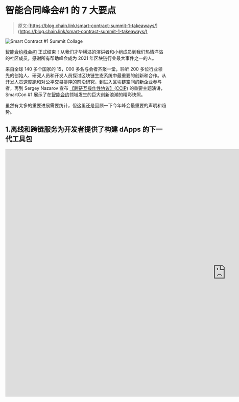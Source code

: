 # 智能合同峰会#1 的 7 大要点

> 原文:[https://blog.chain.link/smart-contract-summit-1-takeaways/](https://blog.chain.link/smart-contract-summit-1-takeaways/)

![Smart Contract #1 Summit Collage](../Images/af43debf716c1784c33e884ed62f2dde.png)

[智能合约峰会#1](http://smartcontractsummit.io) 正式结束！从我们才华横溢的演讲者和小组成员到我们热情洋溢的社区成员，感谢所有帮助峰会成为 2021 年区块链行业最大事件之一的人。

来自全球 140 多个国家的 15，000 多名与会者齐聚一堂，聆听 200 多位行业领先的创始人、研究人员和开发人员探讨区块链生态系统中最重要的创新和合作。从开发人员速度跑和对公平交易排序的前沿研究，到进入区块链空间的新企业参与者，再到 Sergey Nazarov 宣布 [【跨链互操作性协议】(CCIP)](https://blog.chain.link/introducing-the-cross-chain-interoperability-protocol-ccip/) 的重要主题演讲，SmartCon #1 展示了在[智能合约](https://chain.link/education/smart-contracts)领域发生的巨大创新浪潮的精彩快照。

虽然有太多的重要进展需要统计，但这里还是回顾一下今年峰会最重要的声明和趋势。

## 1.离线和跨链服务为开发者提供了构建 dApps 的下一代工具包

<iframe loading="lazy" title="Understanding the Cross-Chain Interoperability Protocol (CCIP)" width="1380" height="776" src="https://www.youtube.com/embed/btbIgwJy29s?feature=oembed" frameborder="0" allow="accelerometer; autoplay; clipboard-write; encrypted-media; gyroscope; picture-in-picture" allowfullscreen=""></div> <p><span style="font-weight: 400;"> <br/>随着</span> <a href="https://blog.chain.link/hybrid-smart-contracts-explained/"> <span style="font-weight: 400;">混合智能合约</span> </a> <span style="font-weight: 400;">的兴起，开发者正在意识到安全的链外服务对于扩展 dApps 功能的强大，从可验证的随机性到低成本的自动化。SmartCon 向与会者展示了由 Chainlink 网络支持的信任最小化的链外计算的持续扩展，包括 mainnet 上 Chainlink Automation 的推出、Chainlink 公平排序服务的介绍(FSS)以及宣布的跨链互操作性协议(CCIP): </span></p> <ul> <li><span style="font-weight: 400;"> Chainlink 联合创始人 Sergey Nazarov 宣布了</span><a href="https://blog.chain.link/introducing-the-cross-chain-interoperability-protocol-ccip/"><span style="font-weight: 400;">【CCIP】<span style="font-weight: 400;">、</span> </span></a> <span style="font-weight: 400;">跨链互操作协议，这是一个新的开源标准，用于智能合同如何在区块链进行互操作，实现跨链消息/命令和令牌移动。CCIP 旨在建立数百个区块链网络之间的通用连接，包括私有和公共网络，解锁孤立的令牌，并为所有链上生态系统提供跨链应用。</span></li> <li style="font-weight: 400;" aria-level="1"><a href="https://blog.chain.link/chainlink-automation-is-now-live-on-mainnet/"><span style="font-weight: 400;">chain link Automation</span></a><span style="font-weight: 400;">mainnet 的推出为开发人员提供了一种高度安全可靠的方式来根据预定义的条件触发智能合同——消除手动流程，引入高级 dApp 用例，并将资源转移回核心产品开发。</span></li> <li style="font-weight: 400;" aria-level="1">Chainlink Labs 的首席科学家 Ari Juels 解释了目前正在开发的 Chainlink 公平排序服务(chain link Fair Sequencing Services)将如何为广泛讨论的问题提供一个分散的解决方案，这些问题是<a href="https://blog.chain.link/what-is-miner-extractable-value-mev/"><span style="font-weight: 400;">【miner-extractable value(MEV)</span></a><span style="font-weight: 400;">】，为整个区块链空间的交易订单完整性建立一个更加经济公平的系统。</span></li> </ul> <h2>2.全球企业正在链上移动</h2> <div class="ast-oembed-container"><iframe loading="lazy" title="Empowering Smart Contract Developers With Chainlink and Google Cloud" width="1380" height="776" src="https://www.youtube.com/embed/8E7OAJtbAn4?feature=oembed" frameborder="0" allow="accelerometer; autoplay; clipboard-write; encrypted-media; gyroscope; picture-in-picture" allowfullscreen=""/></div> <p><span style="font-weight: 400;">今年的 SmartCon 展示了世界上一些最大的企业如何通过为智能合约开发商提供有价值的数据和服务来提升其基础设施，以支持各种分散式应用。</span></p> <ul> <li style="font-weight: 400;" aria-level="1"><a href="https://medium.com/google-cloud/hedging-against-bad-weather-with-cloud-datasets-and-blockchain-oracles-7ba3e0150304"> <span style="font-weight: 400;">谷歌云正在与 Chainlink </span> </a> <span style="font-weight: 400;">合作，使智能合约能够在谷歌 BigQuery 上查询 NOAA 天气数据集，以基于 9000 多个站点的可靠天气测量结果为链条参数保险供电。</span></li> <li style="font-weight: 400;" aria-level="1"><span style="font-weight: 400;">亚马逊网络服务(AWS)合作伙伴网络与 Chainlink Labs 合作开发了 AWS Chainlink Quickstart，这是一种一键式解决方案，可在几分钟内在 AWS 云上启动高度安全、可用且可用于生产的 Chainlink 节点。</span></li> <li style="font-weight: 400;" aria-level="1"><span style="font-weight: 400;">瑞士领先的电信公司 Swisscom 的</span> <a href="https://www.swisscom.ch/en/magazine/new-technologies/swisscom-to-become-part-of-the-worlds-largest-oracle-network/"> <span style="font-weight: 400;">现在运行自己的 Chainlink 节点</span> </a> <span style="font-weight: 400;">以进一步保护</span> <a href="https://data.chain.link/"> <span style="font-weight: 400;"> Chainlink 数据馈送</span> </a> <span style="font-weight: 400;">，为业内最广泛使用的价格馈送增加了另一层强大的安全性和分散性。</span></li> </ul> <h2>3.从金融包容性到环境可持续性，智能合同正在提升社会影响力</h2> <div class="ast-oembed-container"><iframe loading="lazy" title="Smart Contract Powered Sustainability With Chainlink and Trejeer" width="1380" height="776" src="https://www.youtube.com/embed/xs9UXSJrf6Y?feature=oembed" frameborder="0" allow="accelerometer; autoplay; clipboard-write; encrypted-media; gyroscope; picture-in-picture" allowfullscreen=""/></div> <p> </p> <p><span style="font-weight: 400;">多位演讲者上台解释了如何利用区块链技术和智能合同来推进社会影响计划，并实现更加开放、公平和透明的全球经济体系。</span></p> <ul> <li><span style="font-weight: 400;">在社会影响圆桌会议上，来自 exMachina 和 GoodDollar 的社会公益项目负责人讨论了区块链科技和 chain link decentralized<a href="https://chain.link/education/blockchain-oracles">oracles</a>如何通过利用与高质量天气和市场数据相关的自动化、确定性智能合同来解决气候变化和收入差距方面的关键问题。</span></li> <li><span style="font-weight: 400;">来自绿色世界运动的 Marc Barasch 和来自开放地球基金会的 Martin Wainstein，一位</span> <a href="https://blog.chain.link/open-earth-receives-grant-for-c02-oracle/"> <span style="font-weight: 400;"> Chainlink 社区赠款获得者</span> </a> <span style="font-weight: 400;">，讨论了他们通过混合智能合同建立精确跟踪碳排放的开源基础设施的计划。</span></li> <li><span style="font-weight: 400;">联合国儿童基金会资助的 protocol Treejer 谈到使用<a href="https://chain.link/solutions/chainlink-vrf"> Chainlink VRF </a>生成 10，000 个可验证的随机 NFT，代表在现实世界中种植的实体树木，激励用户为农村地区的种植者提供小额贷款。</span></li> <li style="font-weight: 400;" aria-level="1">总部位于区块链的初创公司 ZuzLab 的创始人 Seth Goldstein 和企业家 Cemil <span style="font-weight: 400;"> Türün </span> <span style="font-weight: 400;">解释了数字身份和声誉如何成为当地社区金融联系的重要工具，从而减少财富不平等并实现可持续的当地经济。</span></li> <li style="font-weight: 400;" aria-level="1"><span style="font-weight: 400;">Teller Labs 首席执行官 Ryan Berkun、张帆和 Lorenz Breidenbach 解释了 DECO 的使用案例，DECO 是一种用于智能合同的隐私保护 oracle 协议，可以在开放的数字生态系统中转变数据所有权。</span></li> </ul> <h2>4.CeFi 平台正在分散化，而 DeFi 正在加速</h2> <div class="ast-oembed-container"><iframe loading="lazy" title="Accelerating Enterprise Blockchain Adoption With CCIP" width="1380" height="776" src="https://www.youtube.com/embed/HuiqGXePcuQ?feature=oembed" frameborder="0" allow="accelerometer; autoplay; clipboard-write; encrypted-media; gyroscope; picture-in-picture" allowfullscreen=""/></div> <p><span style="font-weight: 400;"> <br/>随着<a href="https://chain.link/education/defi"> DeFi </a>平台在采用和创新方面的快速发展，越来越多的 CeFi 机构正在通过分散其基础设施和集成 DeFi 协议来实现更可靠、透明和更高收益的金融产品，从而打入区块链生态系统。</span></p> <ul> <li style="font-weight: 400;" aria-level="1">来自 Ampleforth、Frax Finance、Fei Protocol 和 TrustToken 的创始人讨论了 stablecoins 的未来，从算法货币到储备支持的代币，以及他们如何利用 <a href="https://chain.link/automation"> <span style="font-weight: 400;">【链节自动化】</span> </a> <span style="font-weight: 400;">和</span> <a href="https://chain.link/solutions/proof-of-reserve"> <span style="font-weight: 400;">储备证明</span> </a> <span style="font-weight: 400;">来确保完全自主和透明的协议。</span></li> <li style="font-weight: 400;" aria-level="1"><span style="font-weight: 400;">off chain Labs 的联合创始人 Ed Felten 详细介绍了基于以太坊构建的第 2 层协议 Arbitrum 如何通过其旗舰级汇总链 Arbitrum One 使网络交易更快、更便宜、更具可扩展性，该链拥有一个广泛的生态系统合作伙伴列表，可随时用于测试版和 mainnet 发布。</span></li> </ul> <h2>5.游戏和 DeFi 正在向动态 NFTs 靠拢</h2> <div class="ast-oembed-container"><iframe loading="lazy" title="How Verifiable Randomness Enhances Blockchain Gaming and NFTs" width="1380" height="776" src="https://www.youtube.com/embed/d7BGlcaANR8?feature=oembed" frameborder="0" allow="accelerometer; autoplay; clipboard-write; encrypted-media; gyroscope; picture-in-picture" allowfullscreen=""/></div> <p><span style="font-weight: 400;"><br/><a href="https://chain.link/education/nfts">NFT</a>领域的众多项目负责人来到 SmartCon 展示新一代游戏 dApps，从玩到赚的 NFT 应用程序到使用 DeFi 包装的 NFT 作为可玩角色的多游戏平台。Chainlink 网络为这一波新兴的区块链游戏提供了广泛的 oracle 功能，例如将游戏内的令牌链接到链外数据，为游戏内的皇室战斗生成防篡改的随机性，以及自动收获游戏内的收益。</span></p> <ul> <li style="font-weight: 400;" aria-level="1"><span style="font-weight: 400;"> Axie Infinity 的联合创始人亚历山大·拉森(Aleksander Larsen)向与会者介绍了 Axie 团队构建流行的“玩到赚”游戏的过程，阐述了游戏内经济对于创建可持续和持久的</span> <a href="https://blog.chain.link/what-is-play-to-earn/"> <span style="font-weight: 400;">玩到赚平台</span> </a> <span style="font-weight: 400;">的重要性。</span></li> <li style="font-weight: 400;" aria-level="1"><span style="font-weight: 400;"> Aavegotchi 的联合创始人杰西·约翰逊展示了 aToken 驱动的 Aavegotchi、</span><a href="https://blog.chain.link/create-dynamic-nfts-using-chainlink-oracles/"><span style="font-weight: 400;"/></a><span style="font-weight: 400;">动态 NFT，它们在游戏中使用，从 Aave 协议借用的令牌中铸造，</span> <a href="https://chain.link/case-studies/aavegotchi"> <span style="font-weight: 400;">利用 Chainlink VRF </span> </a> <span style="font-weight: 400;">来创建可验证的随机和可证明的公平玩家体验。</span></li> <li style="font-weight: 400;" aria-level="1">位于 NFT 的项目创始人和大型区块链 NFT 生态系统(如韩国的 Klaytn)齐聚一堂，讨论游戏挣钱革命、GameFi 的不同方面，以及将动态 NFT 引入元宇宙和主流。</li> </ul> <h2>6.全生态系统计划正在推动智能合同创新</h2> <div class="ast-oembed-container"><iframe loading="lazy" title="Empowering Web 3.0 With Chainlink and Filecoin" width="1380" height="776" src="https://www.youtube.com/embed/s-jju6AhDeE?feature=oembed" frameborder="0" allow="accelerometer; autoplay; clipboard-write; encrypted-media; gyroscope; picture-in-picture" allowfullscreen=""/></div> <p><span style="font-weight: 400;"> <br/>随着多链生态系统的快速扩张，Web 3.0 堆栈所有层和多个区块链的项目正在合作探索新的智能合约用例，并为 dApps 提供更强大的功能，从保密机制到跨链开发。</span>T3<br/>T5】</p> <ul> <li style="font-weight: 400;" aria-level="1"><span style="font-weight: 400;">比特币基地前首席技术官和 a16z Balaji Srinivasan 的 GP 宣布与 Chainlink 合作，资助开发一个</span> <a href="https://1729.com/inflation"> <span style="font-weight: 400;">分散和抗审查的通货膨胀仪表板</span> </a> <span style="font-weight: 400;">，它将提供一个加密签名的全球通货膨胀真相来源。获胜者将获得 Balaji 的 10 万美元投资和来自</span> <a href="https://chain.link/community/grants"> <span style="font-weight: 400;"> Chainlink 赠款计划</span> </a> <span style="font-weight: 400;">的 10 万美元赠款。</span></li> <li style="font-weight: 400;" aria-level="1"><span style="font-weight: 400;">来自</span> <a href="https://www.smartcontractresearch.org/"> <span style="font-weight: 400;">智能合同研究论坛</span> </a> <span style="font-weight: 400;">、卡耐基梅隆大学和法兰克福学派的知名学者聚集在一起进行小组讨论，探讨各种共识机制和隐私解决方案，如</span> <a href="https://blog.chain.link/what-is-a-zero-knowledge-proof-zkp/"> <span style="font-weight: 400;">零知识证明(ZKPs) </span> </a> <span style="font-weight: 400;">等，以促进机构采用区块链。</span></li> <li style="font-weight: 400;" aria-level="1"><a href="https://blog.chain.link/announcing-the-chainlink-and-filecoin-joint-grant-program/"> <span style="font-weight: 400;"> Chainlink 和 Filecoin 启动了一项联合资助计划</span> </a> <span style="font-weight: 400;">以支持开发人员构建混合智能合同，利用 Chainlink 分散式 oracles 和 Filecoin 不可变存储之间的双向连接。</span></li> </ul> <h2>7.对密码真实性的需求正在激增</h2> <div class="ast-oembed-container"><iframe loading="lazy" title="The Superiority of Cryptographic Truth" width="1380" height="776" src="https://www.youtube.com/embed/AEtBPbmIRKQ?feature=oembed" frameborder="0" allow="accelerometer; autoplay; clipboard-write; encrypted-media; gyroscope; picture-in-picture" allowfullscreen=""/></div> <p>Chainlink 联合创始人谢尔盖·纳扎罗夫(Sergey Nazarov)在简要回顾了基于信任的合同的简短历史后，在他的主题演讲中强调了 SmartCon #1 的底线:加密真相绝对优于在历史上辜负了社会的软弱的“相信我们”纸面承诺。用户不断涌入 DeFi 生态系统，大企业越来越多地采用智能合同，就是这种全球意识的证明。</p> <p><span style="font-weight: 400;">在过去三天的 SmartCon 大会上，从 DeFi 协议到 CeFi 机构到游戏 dApps，从保险巨头到云计算领域的领导者，各种项目和行业的广泛参与清楚地证明了跨行业对构建分散式系统的兴趣，这种系统将一切与加密真理联系起来，并最终实现一个公平、公正的世界。</span></p> <h2><b>加入 Chainlink 生态系统</b></h2> <p><span style="font-weight: 400;">再次感谢所有帮助 Smart Contract Summit #1 成为我们行业巅峰盛会的人。如果没有出色的演讲者、开发人员、研究人员和与会者聚在一起庆祝过去一年取得的快速进步，这一切都是不可能的。</span></p> <p><span style="font-weight: 400;">要了解 Chainlink 的最新动态，请在</span> <a href="https://twitter.com/chainlink?ref_src=twsrc%5Egoogle%7Ctwcamp%5Eserp%7Ctwgr%5Eauthor"> <span style="font-weight: 400;"> Twitter </span> </a> <span style="font-weight: 400;">上关注 Chainlink，注册</span> <a href="https://chn.lk/newsletter"> <span style="font-weight: 400;"> Chainlink 简讯</span> </a> <span style="font-weight: 400;">，订阅</span> <a href="https://www.youtube.com/channel/UCnjkrlqaWEBSnKZQ71gdyFA"> <span style="font-weight: 400;"> Chainlink YouTube 频道</span> </a> <span style="font-weight: 400;">。对于那些希望重新观看过去 3 天发生的演示、小组讨论和其他活动的人，我们将在</span> <a href="https://www.youtube.com/channel/UCnjkrlqaWEBSnKZQ71gdyFA"> <span style="font-weight: 400;"> Chainlink YouTube 频道、</span> </a> <span style="font-weight: 400;">中添加 SmartCon 活动的录音，敬请关注。</span></p> <p><span style="font-weight: 400;">希望使用 Chainlink 进行构建的开发人员和团队应该访问</span> <a href="https://docs.chain.link"> <span style="font-weight: 400;">开发人员文档</span> </a> <span style="font-weight: 400;">，加入关于我们</span> <a href="https://discord.com/invite/aSK4zew"> <span style="font-weight: 400;">不和谐</span> </a> <span style="font-weight: 400;">的技术讨论，或者</span> <a href="https://chainlinkcommunity.typeform.com/to/OYQO67EF?page=blog"> <span style="font-weight: 400;">联系专家</span> </a> <span style="font-weight: 400;">。</span></p> <div class="widget_tag_cloud tag-list"/> </body> </html></iframe>